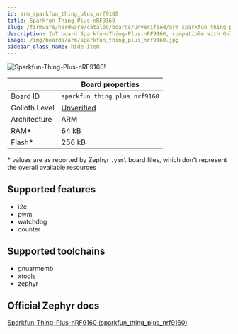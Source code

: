 ```yaml
---
id: arm_sparkfun_thing_plus_nrf9160
title: Sparkfun-Thing-Plus-nRF9160
slug: /firmware/hardware/catalog/boards/unverified/arm_sparkfun_thing_plus_nrf9160
description: IoT board Sparkfun-Thing-Plus-nRF9160, compatible with Golioth at unverified level.
image: /img/boards/arm/sparkfun_thing_plus_nrf9160.jpg
sidebar_class_name: hide-item
---
```


[//]: # (This is an auto-generated file, do not edit! Changes to it will be lost upon re-generation)

![Sparkfun-Thing-Plus-nRF9160!](/img/boards/arm/sparkfun_thing_plus_nrf9160.jpg "Sparkfun-Thing-Plus-nRF9160")

|                | Board properties     |
| -------------  | -------------------- |
| Board ID       | `sparkfun_thing_plus_nrf9160` |
| Golioth Level  | [Unverified](/firmware/hardware#unverified-boards) |
| Architecture   | ARM |
| RAM*           | 64 kB |
| Flash*         | 256 kB |

\* values are as reported by Zephyr `.yaml` board files, which don't represent the overall available resources



## Supported features

* i2c
* pwm
* watchdog
* counter

## Supported toolchains

* gnuarmemb
* xtools
* zephyr

## Official Zephyr docs

[Sparkfun-Thing-Plus-nRF9160 (sparkfun_thing_plus_nrf9160)](https://docs.zephyrproject.org/latest/boards/arm/sparkfun_thing_plus_nrf9160/doc/index.html)
